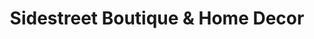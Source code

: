---
title: "Sidestreet Boutique & Home Decor"
url: /monroe/sidestreet-boutique-und-home-decor/
shop: Kleidung
---
